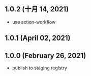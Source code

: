 ## 1.0.2 (十月 14, 2021)

- use action-workflow

## 1.0.1 (April 02, 2021)

## 1.0.0 (February 26, 2021)

- publish to staging registry
